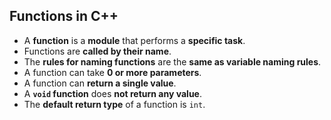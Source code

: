 ## Functions in C++

- A **function** is a **module** that performs a **specific task**.
- Functions are **called by their name**.
- The **rules for naming functions** are the **same as variable naming rules**.
- A function can take **0 or more parameters**.
- A function can **return a single value**.
- A **`void` function** does **not return any value**.
- The **default return type** of a function is `int`.
